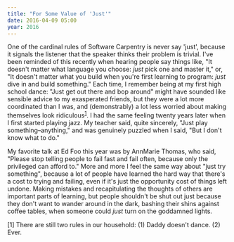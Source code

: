 ```yaml
---
title: "For Some Value of 'Just'"
date: 2016-04-09 05:00
year: 2016
---
```

<p>
  One of the cardinal rules of Software Carpentry is
  never say 'just',
  because it signals the listener that the speaker thinks their problem is trivial.
  I've been reminded of this recently when hearing people say things like,
  "It doesn't matter what language you choose: <em>just</em> pick one and master it,"
  or,
  "It doesn't matter what you build when you're first learning to program: <em>just</em> dive in and build something."
  Each time,
  I remember being at my first high school dance:
  "Just get out there and bop around" might have sounded like sensible advice to my exasperated friends,
  but they were a lot more coordinated than I was,
  and (demonstrably) a lot less worried about making themselves look ridiculous<sup><a href="#1">1</a></sup>.
  I had the same feeling twenty years later when I first started playing jazz.
  My teacher said, quite sincerely, "Just play something–anything,"
  and was genuinely puzzled when I said, "But I don't know what to do."
</p>
<p>
  My favorite talk at Ed Foo this year was by AnnMarie Thomas,
  who said, "Please stop telling people to fail fast and fail often, because only the privileged can afford to."
  More and more I feel the same way about "just try something",
  because a lot of people have learned the hard way that there's a cost to trying and failing,
  even if it's just the opportunity cost of things left undone.
  Making mistakes and
  recapitulating the thoughts of others
  are important parts of learning,
  but people shouldn't be shut out just because
  they don't want to wander around in the dark,
  bashing their shins against coffee tables,
  when someone could <em>just</em> turn on the goddamned lights.
</p>
<p id="1">
  [1] There are still two rules in our household: (1) Daddy doesn't dance. (2) Ever.
</p>
